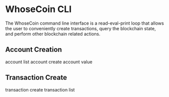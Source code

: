 # WhoseCoin CLI
The WhoseCoin command line interface is a read-eval-print loop that allows the
user to conveniently create transactions, query the blockchain state, and
perform other blockchain related actions. 

## Account Creation
account list
account create 
account value

## Transaction Create
transaction create
transaction list


